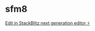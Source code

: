 # sfm8

[Edit in StackBlitz next generation editor ⚡️](https://stackblitz.com/~/github.com/14sf/sfm8)